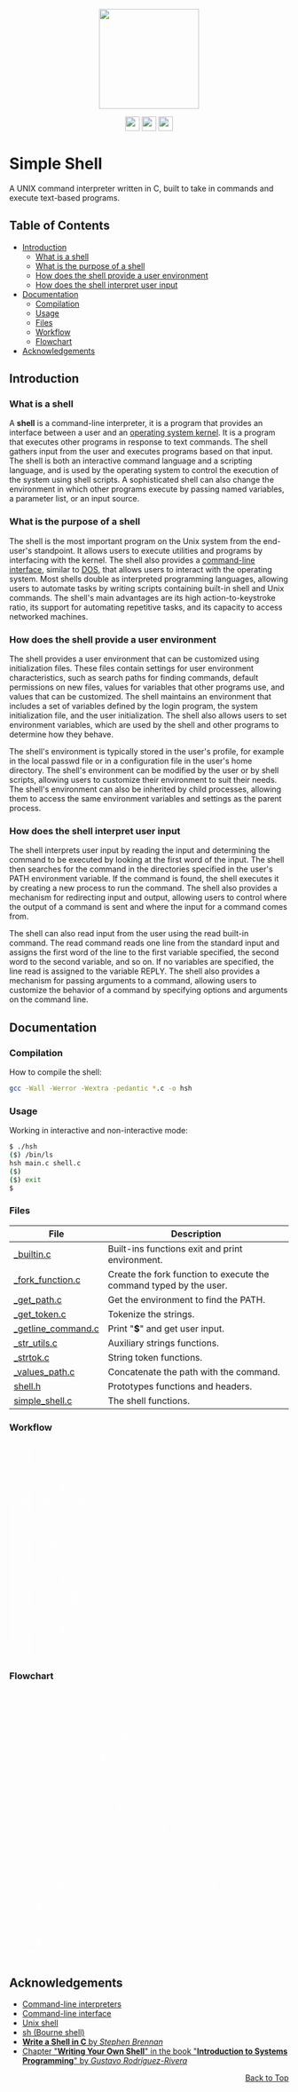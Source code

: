 <a name="readme-top"></a>

<p align="center">
    <p align="center">
        <img src="https://bashlogo.com/img/symbol/png/monochrome_light.png" width="180">
    </p>
    <p align="center">
        <img src="https://img.shields.io/badge/C-00599C?style=for-the-badge&logo=c&logoColor=white" height="26">
        <img src="https://img.shields.io/badge/Shell_Script-121011?style=for-the-badge&logo=gnu-bash&logoColor=white" height="26">
        <img src="https://img.shields.io/badge/Linux-FCC624?style=for-the-badge&logo=linux&logoColor=black" height="26">
    </p>
</p>

# Simple Shell
A UNIX command interpreter written in C, built to take in commands and execute text-based programs.

## Table of Contents
- [Introduction](#introduction)
  - [What is a shell](#what-is-a-shell)
  - [What is the purpose of a shell](#what-is-the-purpose-of-a-shell)
  - [How does the shell provide a user environment](#how-does-the-shell-provide-a-user-environment)
  - [How does the shell interpret user input](#how-does-the-shell-interpret-user-input)
- [Documentation](#documentation)
  - [Compilation](#compilation)
  - [Usage](#usage)
  - [Files](#files)
  - [Workflow](#workflow)
  - [Flowchart](#flowchart)
- [Acknowledgements](#acknowledgements)

## Introduction

### What is a shell
A **shell** is a command-line interpreter, it is a program that provides an interface between a user and an [operating system kernel](https://en.wikipedia.org/wiki/Kernel_(operating_system)). It is a program that executes other programs in response to text commands. The shell gathers input from the user and executes programs based on that input. The shell is both an interactive command language and a scripting language, and is used by the operating system to control the execution of the system using shell scripts. A sophisticated shell can also change the environment in which other programs execute by passing named variables, a parameter list, or an input source.

### What is the purpose of a shell
The shell is the most important program on the Unix system from the end-user's standpoint. It allows users to execute utilities and programs by interfacing with the kernel. The shell also provides a [command-line interface](https://en.wikipedia.org/wiki/Command-line_interface), similar to [DOS](https://en.wikipedia.org/wiki/DOS), that allows users to interact with the operating system. Most shells double as interpreted programming languages, allowing users to automate tasks by writing scripts containing built-in shell and Unix commands. The shell's main advantages are its high action-to-keystroke ratio, its support for automating repetitive tasks, and its capacity to access networked machines.

### How does the shell provide a user environment
The shell provides a user environment that can be customized using initialization files. These files contain settings for user environment characteristics, such as search paths for finding commands, default permissions on new files, values for variables that other programs use, and values that can be customized. The shell maintains an environment that includes a set of variables defined by the login program, the system initialization file, and the user initialization. The shell also allows users to set environment variables, which are used by the shell and other programs to determine how they behave.

The shell's environment is typically stored in the user's profile, for example in the local passwd file or in a configuration file in the user's home directory. The shell's environment can be modified by the user or by shell scripts, allowing users to customize their environment to suit their needs. The shell's environment can also be inherited by child processes, allowing them to access the same environment variables and settings as the parent process.

### How does the shell interpret user input
The shell interprets user input by reading the input and determining the command to be executed by looking at the first word of the input. The shell then searches for the command in the directories specified in the user's PATH environment variable. If the command is found, the shell executes it by creating a new process to run the command. The shell also provides a mechanism for redirecting input and output, allowing users to control where the output of a command is sent and where the input for a command comes from.

The shell can also read input from the user using the read built-in command. The read command reads one line from the standard input and assigns the first word of the line to the first variable specified, the second word to the second variable, and so on. If no variables are specified, the line read is assigned to the variable REPLY. The shell also provides a mechanism for passing arguments to a command, allowing users to customize the behavior of a command by specifying options and arguments on the command line.

## Documentation

### Compilation
How to compile the shell:

```bash
gcc -Wall -Werror -Wextra -pedantic *.c -o hsh
```

### Usage

Working in interactive and non-interactive mode:

```bash
$ ./hsh
($) /bin/ls
hsh main.c shell.c
($)
($) exit
$
```

### Files

|File|Description|
|---|---|
|[_builtin.c](_bulitin.c)|Built-ins functions exit and print environment.|
|[_fork_function.c](_fork_function.c)|Create the fork function to execute the command typed by the user.|
|[_get_path.c](_get_path.c)|Get the environment to find the PATH.|
|[_get_token.c](_get_token.c)|Tokenize the strings.|
|[_getline_command.c](_getline_command.c)|Print "**$**" and get user input.|
|[_str_utils.c](_str_utils.c)|Auxiliary strings functions.|
|[_strtok.c](_strtok.c)|String token functions.|
|[_values_path.c](_values_path.c)|Concatenate the path with the command.|
|[shell.h](shell.h)|Prototypes functions and headers.|
|[simple_shell.c](simple_shell.c)|The shell functions.|

### Workflow

<svg width="160" xmlns="http://www.w3.org/2000/svg" xmlns:xlink="http://www.w3.org/1999/xlink" version="1.1" width="240px" viewBox="-0.5 -0.5 240 584" style="max-width:100%;max-height:584px;"><defs/><g><path d="M 146.5 71 L 146.5 119.26" fill="none" stroke="#ffffff" stroke-width="2" stroke-miterlimit="10" pointer-events="stroke"/><path d="M 146.5 126.76 L 141.5 116.76 L 146.5 119.26 L 151.5 116.76 Z" fill="#ffffff" stroke="#ffffff" stroke-width="2" stroke-miterlimit="10" pointer-events="all"/><rect x="54" y="1" width="185" height="70" fill="none" stroke="#ffffff" stroke-width="2" pointer-events="all"/><g transform="translate(-0.5 -0.5)"><switch><foreignObject style="overflow: visible; text-align: left;" pointer-events="none" width="100%" height="100%" requiredFeatures="http://www.w3.org/TR/SVG11/feature#Extensibility"><div xmlns="http://www.w3.org/1999/xhtml" style="display: flex; align-items: unsafe center; justify-content: unsafe center; width: 183px; height: 1px; padding-top: 36px; margin-left: 55px;"><div style="box-sizing: border-box; font-size: 0px; text-align: center;" data-drawio-colors="color: #FFFFFF; "><div style="display: inline-block; font-size: 18px; font-family: Helvetica; color: rgb(255, 255, 255); line-height: 1.2; pointer-events: all; white-space: normal; overflow-wrap: normal;">Start the shell</div></div></div></foreignObject><text x="147" y="41" fill="#FFFFFF" font-family="Helvetica" font-size="18px" text-anchor="middle">Start the shell</text></switch></g><path d="M 146.5 199 L 146.5 247.26" fill="none" stroke="#ffffff" stroke-width="2" stroke-miterlimit="10" pointer-events="stroke"/><path d="M 146.5 254.76 L 141.5 244.76 L 146.5 247.26 L 151.5 244.76 Z" fill="#ffffff" stroke="#ffffff" stroke-width="2" stroke-miterlimit="10" pointer-events="all"/><rect x="54" y="129" width="185" height="70" fill="none" stroke="#ffffff" stroke-width="2" pointer-events="all"/><g transform="translate(-0.5 -0.5)"><switch><foreignObject style="overflow: visible; text-align: left;" pointer-events="none" width="100%" height="100%" requiredFeatures="http://www.w3.org/TR/SVG11/feature#Extensibility"><div xmlns="http://www.w3.org/1999/xhtml" style="display: flex; align-items: unsafe center; justify-content: unsafe center; width: 183px; height: 1px; padding-top: 164px; margin-left: 55px;"><div style="box-sizing: border-box; font-size: 0px; text-align: center;" data-drawio-colors="color: #FFFFFF; "><div style="display: inline-block; font-size: 18px; font-family: Helvetica; color: rgb(255, 255, 255); line-height: 1.2; pointer-events: all; white-space: normal; overflow-wrap: normal;">Wait for user input</div></div></div></foreignObject><text x="147" y="169" fill="#FFFFFF" font-family="Helvetica" font-size="18px" text-anchor="middle">Wait for user input</text></switch></g><path d="M 146.5 327 L 146.5 375.26" fill="none" stroke="#ffffff" stroke-width="2" stroke-miterlimit="10" pointer-events="stroke"/><path d="M 146.5 382.76 L 141.5 372.76 L 146.5 375.26 L 151.5 372.76 Z" fill="#ffffff" stroke="#ffffff" stroke-width="2" stroke-miterlimit="10" pointer-events="all"/><rect x="54" y="257" width="185" height="70" fill="none" stroke="#ffffff" stroke-width="2" pointer-events="all"/><g transform="translate(-0.5 -0.5)"><switch><foreignObject style="overflow: visible; text-align: left;" pointer-events="none" width="100%" height="100%" requiredFeatures="http://www.w3.org/TR/SVG11/feature#Extensibility"><div xmlns="http://www.w3.org/1999/xhtml" style="display: flex; align-items: unsafe center; justify-content: unsafe center; width: 183px; height: 1px; padding-top: 292px; margin-left: 55px;"><div style="box-sizing: border-box; font-size: 0px; text-align: center;" data-drawio-colors="color: #FFFFFF; "><div style="display: inline-block; font-size: 18px; font-family: Helvetica; color: rgb(255, 255, 255); line-height: 1.2; pointer-events: all; white-space: normal; overflow-wrap: normal;"><div style="font-size: 18px;">Parse user</div><div style="font-size: 18px;">input</div></div></div></div></foreignObject><text x="147" y="297" fill="#FFFFFF" font-family="Helvetica" font-size="18px" text-anchor="middle">Parse user...</text></switch></g><path d="M 146.5 455 L 146.5 503.26" fill="none" stroke="#ffffff" stroke-width="2" stroke-miterlimit="10" pointer-events="stroke"/><path d="M 146.5 510.76 L 141.5 500.76 L 146.5 503.26 L 151.5 500.76 Z" fill="#ffffff" stroke="#ffffff" stroke-width="2" stroke-miterlimit="10" pointer-events="all"/><rect x="54" y="385" width="185" height="70" fill="none" stroke="#ffffff" stroke-width="2" pointer-events="all"/><g transform="translate(-0.5 -0.5)"><switch><foreignObject style="overflow: visible; text-align: left;" pointer-events="none" width="100%" height="100%" requiredFeatures="http://www.w3.org/TR/SVG11/feature#Extensibility"><div xmlns="http://www.w3.org/1999/xhtml" style="display: flex; align-items: unsafe center; justify-content: unsafe center; width: 183px; height: 1px; padding-top: 420px; margin-left: 55px;"><div style="box-sizing: border-box; font-size: 0px; text-align: center;" data-drawio-colors="color: #FFFFFF; "><div style="display: inline-block; font-size: 18px; font-family: Helvetica; color: rgb(255, 255, 255); line-height: 1.2; pointer-events: all; white-space: normal; overflow-wrap: normal;"><div style="font-size: 18px;">Execute the</div><div style="font-size: 18px;">command</div></div></div></div></foreignObject><text x="147" y="425" fill="#FFFFFF" font-family="Helvetica" font-size="18px" text-anchor="middle">Execute the...</text></switch></g><path d="M 54 548 L 10 548 L 10 164 L 44.26 164" fill="none" stroke="#ffffff" stroke-width="2" stroke-miterlimit="10" pointer-events="stroke"/><path d="M 51.76 164 L 41.76 169 L 44.26 164 L 41.76 159 Z" fill="#ffffff" stroke="#ffffff" stroke-width="2" stroke-miterlimit="10" pointer-events="all"/><rect x="54" y="513" width="185" height="70" fill="none" stroke="#ffffff" stroke-width="2" pointer-events="all"/><g transform="translate(-0.5 -0.5)"><switch><foreignObject style="overflow: visible; text-align: left;" pointer-events="none" width="100%" height="100%" requiredFeatures="http://www.w3.org/TR/SVG11/feature#Extensibility"><div xmlns="http://www.w3.org/1999/xhtml" style="display: flex; align-items: unsafe center; justify-content: unsafe center; width: 183px; height: 1px; padding-top: 548px; margin-left: 55px;"><div style="box-sizing: border-box; font-size: 0px; text-align: center;" data-drawio-colors="color: #FFFFFF; "><div style="display: inline-block; font-size: 18px; font-family: Helvetica; color: rgb(255, 255, 255); line-height: 1.2; pointer-events: all; white-space: normal; overflow-wrap: normal;"><div>Return result and</div><div>go back to 2<br /></div></div></div></div></foreignObject><text x="147" y="553" fill="#FFFFFF" font-family="Helvetica" font-size="18px" text-anchor="middle">Return result and...</text></switch></g></g><switch><g requiredFeatures="http://www.w3.org/TR/SVG11/feature#Extensibility"/><a transform="translate(0,-5)" xlink:href="https://www.diagrams.net/doc/faq/svg-export-text-problems" target="_blank"><text text-anchor="middle" font-size="10px" x="50%" y="100%">Text is not SVG - cannot display</text></a></switch></svg>

### Flowchart

<svg width="460" xmlns="http://www.w3.org/2000/svg" xmlns:xlink="http://www.w3.org/1999/xlink" version="1.1" width="771px" viewBox="-0.5 -0.5 771 812" style="max-width:100%;max-height:812px;"><defs/><g><path d="M 280 61 Q 280 61 280 101.26" fill="none" stroke="#ffffff" stroke-width="2" stroke-miterlimit="10" pointer-events="stroke"/><path d="M 280 108.76 L 275 98.76 L 280 101.26 L 285 98.76 Z" fill="#ffffff" stroke="#ffffff" stroke-width="2" stroke-miterlimit="10" pointer-events="all"/><ellipse cx="280" cy="31" rx="60" ry="30" fill="transparent" stroke="#ffffff" stroke-width="2" pointer-events="all"/><g transform="translate(-0.5 -0.5)"><switch><foreignObject style="overflow: visible; text-align: left;" pointer-events="none" width="100%" height="100%" requiredFeatures="http://www.w3.org/TR/SVG11/feature#Extensibility"><div xmlns="http://www.w3.org/1999/xhtml" style="display: flex; align-items: unsafe center; justify-content: unsafe center; width: 118px; height: 1px; padding-top: 31px; margin-left: 221px;"><div style="box-sizing: border-box; font-size: 0px; text-align: center;" data-drawio-colors="color: #FFFFFF; "><div style="display: inline-block; font-size: 16px; font-family: Helvetica; color: rgb(255, 255, 255); line-height: 1.2; pointer-events: all; white-space: normal; overflow-wrap: normal;"><font>simple_shell.c</font></div></div></div></foreignObject><text x="280" y="36" fill="#FFFFFF" font-family="Helvetica" font-size="16px" text-anchor="middle">simple_shell.c</text></switch></g><path d="M 280 161 Q 280 161 280 201.26" fill="none" stroke="#ffffff" stroke-width="2" stroke-miterlimit="10" pointer-events="stroke"/><path d="M 280 208.76 L 275 198.76 L 280 201.26 L 285 198.76 Z" fill="#ffffff" stroke="#ffffff" stroke-width="2" stroke-miterlimit="10" pointer-events="all"/><rect x="220" y="111" width="120" height="50" fill="none" stroke="#ffffff" stroke-width="2" pointer-events="all"/><g transform="translate(-0.5 -0.5)"><switch><foreignObject style="overflow: visible; text-align: left;" pointer-events="none" width="100%" height="100%" requiredFeatures="http://www.w3.org/TR/SVG11/feature#Extensibility"><div xmlns="http://www.w3.org/1999/xhtml" style="display: flex; align-items: unsafe center; justify-content: unsafe center; width: 118px; height: 1px; padding-top: 136px; margin-left: 221px;"><div style="box-sizing: border-box; font-size: 0px; text-align: center;" data-drawio-colors="color: #FFFFFF; "><div style="display: inline-block; font-size: 16px; font-family: Helvetica; color: rgb(255, 255, 255); line-height: 1.2; pointer-events: all; white-space: normal; overflow-wrap: normal;">_getline_co.c</div></div></div></foreignObject><text x="280" y="141" fill="#FFFFFF" font-family="Helvetica" font-size="16px" text-anchor="middle">_getline_co.c</text></switch></g><path d="M 280 261 Q 280 261 280 321.26" fill="none" stroke="#ffffff" stroke-width="2" stroke-miterlimit="10" pointer-events="stroke"/><path d="M 280 328.76 L 275 318.76 L 280 321.26 L 285 318.76 Z" fill="#ffffff" stroke="#ffffff" stroke-width="2" stroke-miterlimit="10" pointer-events="all"/><rect x="220" y="211" width="120" height="50" fill="none" stroke="#ffffff" stroke-width="2" pointer-events="all"/><g transform="translate(-0.5 -0.5)"><switch><foreignObject style="overflow: visible; text-align: left;" pointer-events="none" width="100%" height="100%" requiredFeatures="http://www.w3.org/TR/SVG11/feature#Extensibility"><div xmlns="http://www.w3.org/1999/xhtml" style="display: flex; align-items: unsafe center; justify-content: unsafe center; width: 118px; height: 1px; padding-top: 236px; margin-left: 221px;"><div style="box-sizing: border-box; font-size: 0px; text-align: center;" data-drawio-colors="color: #FFFFFF; "><div style="display: inline-block; font-size: 16px; font-family: Helvetica; color: rgb(255, 255, 255); line-height: 1.2; pointer-events: all; white-space: normal; overflow-wrap: normal;">_get_token.c</div></div></div></foreignObject><text x="280" y="241" fill="#FFFFFF" font-family="Helvetica" font-size="16px" text-anchor="middle">_get_token.c</text></switch></g><path d="M 330 356 Q 330 356 400.26 356" fill="none" stroke="#ffffff" stroke-width="2" stroke-miterlimit="10" pointer-events="stroke"/><path d="M 407.76 356 L 397.76 361 L 400.26 356 L 397.76 351 Z" fill="#ffffff" stroke="#ffffff" stroke-width="2" stroke-miterlimit="10" pointer-events="all"/><path d="M 280 381 Q 280 381 280 551.26" fill="none" stroke="#ffffff" stroke-width="2" stroke-miterlimit="10" pointer-events="stroke"/><path d="M 280 558.76 L 275 548.76 L 280 551.26 L 285 548.76 Z" fill="#ffffff" stroke="#ffffff" stroke-width="2" stroke-miterlimit="10" pointer-events="all"/><path d="M 220 381 L 240 331 L 340 331 L 320 381 Z" fill="none" stroke="#ffffff" stroke-width="2" stroke-miterlimit="10" pointer-events="all"/><g transform="translate(-0.5 -0.5)"><switch><foreignObject style="overflow: visible; text-align: left;" pointer-events="none" width="100%" height="100%" requiredFeatures="http://www.w3.org/TR/SVG11/feature#Extensibility"><div xmlns="http://www.w3.org/1999/xhtml" style="display: flex; align-items: unsafe center; justify-content: unsafe center; width: 118px; height: 1px; padding-top: 356px; margin-left: 221px;"><div style="box-sizing: border-box; font-size: 0px; text-align: center;" data-drawio-colors="color: #FFFFFF; "><div style="display: inline-block; font-size: 16px; font-family: Helvetica; color: rgb(255, 255, 255); line-height: 1.2; pointer-events: all; white-space: normal; overflow-wrap: normal;"><div>Exit?</div></div></div></div></foreignObject><text x="280" y="361" fill="#FFFFFF" font-family="Helvetica" font-size="16px" text-anchor="middle">Exit?</text></switch></g><path d="M 470 381 Q 470 381 470 421.26" fill="none" stroke="#ffffff" stroke-width="2" stroke-miterlimit="10" pointer-events="stroke"/><path d="M 470 428.76 L 465 418.76 L 470 421.26 L 475 418.76 Z" fill="#ffffff" stroke="#ffffff" stroke-width="2" stroke-miterlimit="10" pointer-events="all"/><rect x="410" y="331" width="120" height="50" fill="none" stroke="#ffffff" stroke-width="2" pointer-events="all"/><g transform="translate(-0.5 -0.5)"><switch><foreignObject style="overflow: visible; text-align: left;" pointer-events="none" width="100%" height="100%" requiredFeatures="http://www.w3.org/TR/SVG11/feature#Extensibility"><div xmlns="http://www.w3.org/1999/xhtml" style="display: flex; align-items: unsafe center; justify-content: unsafe center; width: 118px; height: 1px; padding-top: 356px; margin-left: 411px;"><div style="box-sizing: border-box; font-size: 0px; text-align: center;" data-drawio-colors="color: #FFFFFF; "><div style="display: inline-block; font-size: 16px; font-family: Helvetica; color: rgb(255, 255, 255); line-height: 1.2; pointer-events: all; white-space: normal; overflow-wrap: normal;">_builtin.c</div></div></div></foreignObject><text x="470" y="361" fill="#FFFFFF" font-family="Helvetica" font-size="16px" text-anchor="middle">_builtin.c</text></switch></g><rect x="340" y="331" width="60" height="20" fill="none" stroke="none" pointer-events="all"/><g transform="translate(-0.5 -0.5)"><switch><foreignObject style="overflow: visible; text-align: left;" pointer-events="none" width="100%" height="100%" requiredFeatures="http://www.w3.org/TR/SVG11/feature#Extensibility"><div xmlns="http://www.w3.org/1999/xhtml" style="display: flex; align-items: unsafe center; justify-content: unsafe center; width: 58px; height: 1px; padding-top: 341px; margin-left: 341px;"><div style="box-sizing: border-box; font-size: 0px; text-align: center;" data-drawio-colors="color: #FFFFFF; "><div style="display: inline-block; font-size: 16px; font-family: Helvetica; color: rgb(255, 255, 255); line-height: 1.2; pointer-events: all; white-space: normal; overflow-wrap: normal;">Yes</div></div></div></foreignObject><text x="370" y="346" fill="#FFFFFF" font-family="Helvetica" font-size="16px" text-anchor="middle">Yes</text></switch></g><path d="M 330 586 Q 330 586 400.26 586" fill="none" stroke="#ffffff" stroke-width="2" stroke-miterlimit="10" pointer-events="stroke"/><path d="M 407.76 586 L 397.76 591 L 400.26 586 L 397.76 581 Z" fill="#ffffff" stroke="#ffffff" stroke-width="2" stroke-miterlimit="10" pointer-events="all"/><path d="M 230 586 L 159.74 586" fill="none" stroke="#ffffff" stroke-width="2" stroke-miterlimit="10" pointer-events="stroke"/><path d="M 152.24 586 L 162.24 581 L 159.74 586 L 162.24 591 Z" fill="#ffffff" stroke="#ffffff" stroke-width="2" stroke-miterlimit="10" pointer-events="all"/><path d="M 220 611 L 240 561 L 340 561 L 320 611 Z" fill="none" stroke="#ffffff" stroke-width="2" stroke-miterlimit="10" pointer-events="all"/><g transform="translate(-0.5 -0.5)"><switch><foreignObject style="overflow: visible; text-align: left;" pointer-events="none" width="100%" height="100%" requiredFeatures="http://www.w3.org/TR/SVG11/feature#Extensibility"><div xmlns="http://www.w3.org/1999/xhtml" style="display: flex; align-items: unsafe center; justify-content: unsafe center; width: 118px; height: 1px; padding-top: 586px; margin-left: 221px;"><div style="box-sizing: border-box; font-size: 0px; text-align: center;" data-drawio-colors="color: #FFFFFF; "><div style="display: inline-block; font-size: 16px; font-family: Helvetica; color: rgb(255, 255, 255); line-height: 1.2; pointer-events: all; white-space: normal; overflow-wrap: normal;">Env?</div></div></div></foreignObject><text x="280" y="591" fill="#FFFFFF" font-family="Helvetica" font-size="16px" text-anchor="middle">Env?</text></switch></g><rect x="280" y="461" width="60" height="20" fill="none" stroke="none" pointer-events="all"/><g transform="translate(-0.5 -0.5)"><switch><foreignObject style="overflow: visible; text-align: left;" pointer-events="none" width="100%" height="100%" requiredFeatures="http://www.w3.org/TR/SVG11/feature#Extensibility"><div xmlns="http://www.w3.org/1999/xhtml" style="display: flex; align-items: unsafe center; justify-content: unsafe center; width: 58px; height: 1px; padding-top: 471px; margin-left: 281px;"><div style="box-sizing: border-box; font-size: 0px; text-align: center;" data-drawio-colors="color: #FFFFFF; "><div style="display: inline-block; font-size: 16px; font-family: Helvetica; color: rgb(255, 255, 255); line-height: 1.2; pointer-events: all; white-space: normal; overflow-wrap: normal;">No</div></div></div></foreignObject><text x="310" y="476" fill="#FFFFFF" font-family="Helvetica" font-size="16px" text-anchor="middle">No</text></switch></g><path d="M 530 586 Q 530 586 610.26 586" fill="none" stroke="#ffffff" stroke-width="2" stroke-miterlimit="10" pointer-events="stroke"/><path d="M 617.76 586 L 607.76 591 L 610.26 586 L 607.76 581 Z" fill="#ffffff" stroke="#ffffff" stroke-width="2" stroke-miterlimit="10" pointer-events="all"/><rect x="410" y="561" width="120" height="50" fill="none" stroke="#ffffff" stroke-width="2" pointer-events="all"/><g transform="translate(-0.5 -0.5)"><switch><foreignObject style="overflow: visible; text-align: left;" pointer-events="none" width="100%" height="100%" requiredFeatures="http://www.w3.org/TR/SVG11/feature#Extensibility"><div xmlns="http://www.w3.org/1999/xhtml" style="display: flex; align-items: unsafe center; justify-content: unsafe center; width: 118px; height: 1px; padding-top: 586px; margin-left: 411px;"><div style="box-sizing: border-box; font-size: 0px; text-align: center;" data-drawio-colors="color: #FFFFFF; "><div style="display: inline-block; font-size: 16px; font-family: Helvetica; color: rgb(255, 255, 255); line-height: 1.2; pointer-events: all; white-space: normal; overflow-wrap: normal;">_builtin.c</div></div></div></foreignObject><text x="470" y="591" fill="#FFFFFF" font-family="Helvetica" font-size="16px" text-anchor="middle">_builtin.c</text></switch></g><path d="M 740 586 L 760 586 L 760 136 L 349.74 136" fill="none" stroke="#ffffff" stroke-width="2" stroke-miterlimit="10" pointer-events="stroke"/><path d="M 342.24 136 L 352.24 131 L 349.74 136 L 352.24 141 Z" fill="#ffffff" stroke="#ffffff" stroke-width="2" stroke-miterlimit="10" pointer-events="all"/><rect x="620" y="561" width="120" height="50" fill="none" stroke="#ffffff" stroke-width="2" pointer-events="all"/><g transform="translate(-0.5 -0.5)"><switch><foreignObject style="overflow: visible; text-align: left;" pointer-events="none" width="100%" height="100%" requiredFeatures="http://www.w3.org/TR/SVG11/feature#Extensibility"><div xmlns="http://www.w3.org/1999/xhtml" style="display: flex; align-items: unsafe center; justify-content: unsafe center; width: 118px; height: 1px; padding-top: 586px; margin-left: 621px;"><div style="box-sizing: border-box; font-size: 0px; text-align: center;" data-drawio-colors="color: #FFFFFF; "><div style="display: inline-block; font-size: 16px; font-family: Helvetica; color: rgb(255, 255, 255); line-height: 1.2; pointer-events: all; white-space: normal; overflow-wrap: normal;">_get_env.c</div></div></div></foreignObject><text x="680" y="591" fill="#FFFFFF" font-family="Helvetica" font-size="16px" text-anchor="middle">_get_env.c</text></switch></g><path d="M 90 611 L 90 651.26" fill="none" stroke="#ffffff" stroke-width="2" stroke-miterlimit="10" pointer-events="stroke"/><path d="M 90 658.76 L 85 648.76 L 90 651.26 L 95 648.76 Z" fill="#ffffff" stroke="#ffffff" stroke-width="2" stroke-miterlimit="10" pointer-events="all"/><rect x="30" y="561" width="120" height="50" fill="none" stroke="#ffffff" stroke-width="2" pointer-events="all"/><g transform="translate(-0.5 -0.5)"><switch><foreignObject style="overflow: visible; text-align: left;" pointer-events="none" width="100%" height="100%" requiredFeatures="http://www.w3.org/TR/SVG11/feature#Extensibility"><div xmlns="http://www.w3.org/1999/xhtml" style="display: flex; align-items: unsafe center; justify-content: unsafe center; width: 118px; height: 1px; padding-top: 586px; margin-left: 31px;"><div style="box-sizing: border-box; font-size: 0px; text-align: center;" data-drawio-colors="color: #FFFFFF; "><div style="display: inline-block; font-size: 16px; font-family: Helvetica; color: rgb(255, 255, 255); line-height: 1.2; pointer-events: all; white-space: normal; overflow-wrap: normal;">_values_path.c</div></div></div></foreignObject><text x="90" y="591" fill="#FFFFFF" font-family="Helvetica" font-size="16px" text-anchor="middle">_values_path.c</text></switch></g><rect x="340" y="561" width="60" height="20" fill="none" stroke="none" pointer-events="all"/><g transform="translate(-0.5 -0.5)"><switch><foreignObject style="overflow: visible; text-align: left;" pointer-events="none" width="100%" height="100%" requiredFeatures="http://www.w3.org/TR/SVG11/feature#Extensibility"><div xmlns="http://www.w3.org/1999/xhtml" style="display: flex; align-items: unsafe center; justify-content: unsafe center; width: 58px; height: 1px; padding-top: 571px; margin-left: 341px;"><div style="box-sizing: border-box; font-size: 0px; text-align: center;" data-drawio-colors="color: #FFFFFF; "><div style="display: inline-block; font-size: 16px; font-family: Helvetica; color: rgb(255, 255, 255); line-height: 1.2; pointer-events: all; white-space: normal; overflow-wrap: normal;">Yes</div></div></div></foreignObject><text x="370" y="576" fill="#FFFFFF" font-family="Helvetica" font-size="16px" text-anchor="middle">Yes</text></switch></g><rect x="170" y="558.5" width="60" height="25" fill="none" stroke="none" pointer-events="all"/><g transform="translate(-0.5 -0.5)"><switch><foreignObject style="overflow: visible; text-align: left;" pointer-events="none" width="100%" height="100%" requiredFeatures="http://www.w3.org/TR/SVG11/feature#Extensibility"><div xmlns="http://www.w3.org/1999/xhtml" style="display: flex; align-items: unsafe center; justify-content: unsafe center; width: 58px; height: 1px; padding-top: 571px; margin-left: 171px;"><div style="box-sizing: border-box; font-size: 0px; text-align: center;" data-drawio-colors="color: #FFFFFF; "><div style="display: inline-block; font-size: 16px; font-family: Helvetica; color: rgb(255, 255, 255); line-height: 1.2; pointer-events: all; white-space: normal; overflow-wrap: normal;">No</div></div></div></foreignObject><text x="200" y="576" fill="#FFFFFF" font-family="Helvetica" font-size="16px" text-anchor="middle">No</text></switch></g><path d="M 90 711 L 90 751.26" fill="none" stroke="#ffffff" stroke-width="2" stroke-miterlimit="10" pointer-events="stroke"/><path d="M 90 758.76 L 85 748.76 L 90 751.26 L 95 748.76 Z" fill="#ffffff" stroke="#ffffff" stroke-width="2" stroke-miterlimit="10" pointer-events="all"/><rect x="30" y="661" width="120" height="50" fill="none" stroke="#ffffff" stroke-width="2" pointer-events="all"/><g transform="translate(-0.5 -0.5)"><switch><foreignObject style="overflow: visible; text-align: left;" pointer-events="none" width="100%" height="100%" requiredFeatures="http://www.w3.org/TR/SVG11/feature#Extensibility"><div xmlns="http://www.w3.org/1999/xhtml" style="display: flex; align-items: unsafe center; justify-content: unsafe center; width: 118px; height: 1px; padding-top: 686px; margin-left: 31px;"><div style="box-sizing: border-box; font-size: 0px; text-align: center;" data-drawio-colors="color: #FFFFFF; "><div style="display: inline-block; font-size: 16px; font-family: Helvetica; color: rgb(255, 255, 255); line-height: 1.2; pointer-events: all; white-space: normal; overflow-wrap: normal;">_get_path.c</div></div></div></foreignObject><text x="90" y="691" fill="#FFFFFF" font-family="Helvetica" font-size="16px" text-anchor="middle">_get_path.c</text></switch></g><path d="M 30 786 L 10 786 L 10 136 L 210.26 136" fill="none" stroke="#ffffff" stroke-width="2" stroke-miterlimit="10" pointer-events="stroke"/><path d="M 217.76 136 L 207.76 141 L 210.26 136 L 207.76 131 Z" fill="#ffffff" stroke="#ffffff" stroke-width="2" stroke-miterlimit="10" pointer-events="all"/><rect x="30" y="761" width="120" height="50" fill="none" stroke="#ffffff" stroke-width="2" pointer-events="all"/><g transform="translate(-0.5 -0.5)"><switch><foreignObject style="overflow: visible; text-align: left;" pointer-events="none" width="100%" height="100%" requiredFeatures="http://www.w3.org/TR/SVG11/feature#Extensibility"><div xmlns="http://www.w3.org/1999/xhtml" style="display: flex; align-items: unsafe center; justify-content: unsafe center; width: 118px; height: 1px; padding-top: 786px; margin-left: 31px;"><div style="box-sizing: border-box; font-size: 0px; text-align: center;" data-drawio-colors="color: #FFFFFF; "><div style="display: inline-block; font-size: 16px; font-family: Helvetica; color: rgb(255, 255, 255); line-height: 1.2; pointer-events: all; white-space: normal; overflow-wrap: normal;">_fork_func.c</div></div></div></foreignObject><text x="90" y="791" fill="#FFFFFF" font-family="Helvetica" font-size="16px" text-anchor="middle">_fork_func.c</text></switch></g><ellipse cx="470" cy="461" rx="60" ry="30" fill="transparent" stroke="#ffffff" stroke-width="2" pointer-events="all"/><g transform="translate(-0.5 -0.5)"><switch><foreignObject style="overflow: visible; text-align: left;" pointer-events="none" width="100%" height="100%" requiredFeatures="http://www.w3.org/TR/SVG11/feature#Extensibility"><div xmlns="http://www.w3.org/1999/xhtml" style="display: flex; align-items: unsafe center; justify-content: unsafe center; width: 118px; height: 1px; padding-top: 461px; margin-left: 411px;"><div style="box-sizing: border-box; font-size: 0px; text-align: center;" data-drawio-colors="color: #FFFFFF; "><div style="display: inline-block; font-size: 16px; font-family: Helvetica; color: rgb(255, 255, 255); line-height: 1.2; pointer-events: all; white-space: normal; overflow-wrap: normal;"><font>Exit</font></div></div></div></foreignObject><text x="470" y="466" fill="#FFFFFF" font-family="Helvetica" font-size="16px" text-anchor="middle">Exit</text></switch></g></g><switch><g requiredFeatures="http://www.w3.org/TR/SVG11/feature#Extensibility"/><a transform="translate(0,-5)" xlink:href="https://www.diagrams.net/doc/faq/svg-export-text-problems" target="_blank"><text text-anchor="middle" font-size="10px" x="50%" y="100%">Text is not SVG - cannot display</text></a></switch></svg>

## Acknowledgements

- [Command-line interpreters](https://en.wikipedia.org/wiki/List_of_command-line_interpreterss)
- [Command-line interface](https://en.wikipedia.org/wiki/Command-line_interface)
- [Unix shell](https://en.wikipedia.org/wiki/Unix_shell)
- [sh (Bourne shell)](https://en.wikipedia.org/wiki/Bourne_shell)
- [**Write a Shell in C** by *Stephen Brennan*](https://brennan.io/2015/01/16/write-a-shell-in-c/)
- [Chapter "**Writing Your Own Shell**" in the book "**Introduction to Systems Programming**" by *Gustavo Rodríguez-Rivera*](https://www.cs.purdue.edu/homes/grr/SystemsProgrammingBook/Book/Chapter5-WritingYourOwnShell.pdf)

<p align="right"><a href="#readme-top">Back to Top</a></p>
